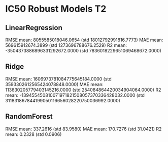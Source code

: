 # IC50 Robust Models T2

## LinearRegression
RMSE mean: 8055585018046.0654 (std 18012792991816.7773)
MAE mean: 569615912674.3899 (std 1273696788676.2529)
R2 mean: -3504373886896331292672.0000 (std 7836018229651069468672.0000)

## Ridge
RMSE mean: 1606973781084775645184.0000 (std 3593302612565424078848.0000)
MAE mean: 113630205779403145216.0000 (std 254084864420034904064.0000)
R2 mean: -139455450810071971821508057370336428032.0000 (std 311831867844199050116656028220750036992.0000)

## RandomForest
RMSE mean: 337.2616 (std 83.9580)
MAE mean: 170.7276 (std 31.0421)
R2 mean: 0.2328 (std 0.0906)


